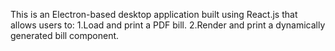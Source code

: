 This is an Electron-based desktop application built using React.js that allows users to:
     1.Load and print a PDF bill.
     2.Render and print a dynamically generated bill component.
